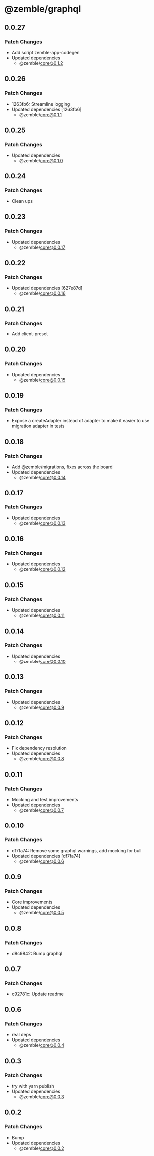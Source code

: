 # @zemble/graphql

## 0.0.27

### Patch Changes

- Add script zemble-app-codegen
- Updated dependencies
  - @zemble/core@0.1.2

## 0.0.26

### Patch Changes

- 1263fb6: Streamline logging
- Updated dependencies [1263fb6]
  - @zemble/core@0.1.1

## 0.0.25

### Patch Changes

- Updated dependencies
  - @zemble/core@0.1.0

## 0.0.24

### Patch Changes

- Clean ups

## 0.0.23

### Patch Changes

- Updated dependencies
  - @zemble/core@0.0.17

## 0.0.22

### Patch Changes

- Updated dependencies [627e87d]
  - @zemble/core@0.0.16

## 0.0.21

### Patch Changes

- Add client-preset

## 0.0.20

### Patch Changes

- Updated dependencies
  - @zemble/core@0.0.15

## 0.0.19

### Patch Changes

- Expose a createAdapter instead of adapter to make it easier to use migration adapter in tests

## 0.0.18

### Patch Changes

- Add @zemble/migrations, fixes across the board
- Updated dependencies
  - @zemble/core@0.0.14

## 0.0.17

### Patch Changes

- Updated dependencies
  - @zemble/core@0.0.13

## 0.0.16

### Patch Changes

- Updated dependencies
  - @zemble/core@0.0.12

## 0.0.15

### Patch Changes

- Updated dependencies
  - @zemble/core@0.0.11

## 0.0.14

### Patch Changes

- Updated dependencies
  - @zemble/core@0.0.10

## 0.0.13

### Patch Changes

- Updated dependencies
  - @zemble/core@0.0.9

## 0.0.12

### Patch Changes

- Fix dependency resolution
- Updated dependencies
  - @zemble/core@0.0.8

## 0.0.11

### Patch Changes

- Mocking and test improvements
- Updated dependencies
  - @zemble/core@0.0.7

## 0.0.10

### Patch Changes

- df7fa74: Remove some graphql warnings, add mocking for bull
- Updated dependencies [df7fa74]
  - @zemble/core@0.0.6

## 0.0.9

### Patch Changes

- Core improvements
- Updated dependencies
  - @zemble/core@0.0.5

## 0.0.8

### Patch Changes

- d8c9842: Bump graphql

## 0.0.7

### Patch Changes

- c92781c: Update readme

## 0.0.6

### Patch Changes

- real deps
- Updated dependencies
  - @zemble/core@0.0.4

## 0.0.3

### Patch Changes

- try with yarn publish
- Updated dependencies
  - @zemble/core@0.0.3

## 0.0.2

### Patch Changes

- Bump
- Updated dependencies
  - @zemble/core@0.0.2
